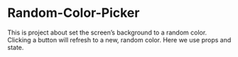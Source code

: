 # Random-Color-Picker
This is project about set the screen’s background to a random color. Clicking a button will refresh to a new, random color.
Here we use props and state.

